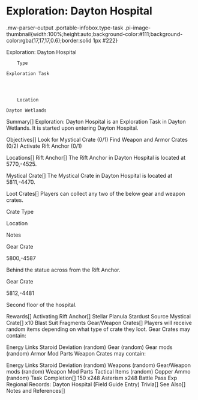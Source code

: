 # Exploration: Dayton Hospital

.mw-parser-output .portable-infobox.type-task .pi-image-thumbnail{width:100%;height:auto;background-color:#111;background-color:rgba(17,17,17,0.6);border:solid 1px #222}

Exploration: Dayton Hospital

	

	
		Type
	
	Exploration Task



	
		Location
	
	Dayton Wetlands






Summary[]
Exploration: Dayton Hospital is an Exploration Task in Dayton Wetlands. It is started upon entering Dayton Hospital.

Objectives[]
Look for Mystical Crate (0/1)
Find Weapon and Armor Crates (0/2)
Activate Rift Anchor (0/1)

Locations[]
Rift Anchor[]
The Rift Anchor in Dayton Hospital is located at 5770,-4525.

Mystical Crate[]
The Mystical Crate in Dayton Hospital is located at 5811,-4470.

Loot Crates[]
Players can collect any two of the below gear and weapon crates.



Crate Type

Location

Notes


Gear Crate

5800,-4587

Behind the statue across from the Rift Anchor.


Gear Crate

5812,-4481

Second floor of the hospital.


Rewards[]
Activating Rift Anchor[]
Stellar Planula
Stardust Source
Mystical Crate[]
x10 Blast Suit Fragments
Gear/Weapon Crates[]
Players will receive random items depending on what type of crate they loot.
Gear Crates may contain:

Energy Links
Staroid
Deviation (random)
Gear (random)
Gear mods (random)
Armor Mod Parts
Weapon Crates may contain:

Energy Links
Staroid
Deviation (random)
Weapons (random)
Gear/Weapon mods (random)
Weapon Mod Parts
Tactical Items (random)
Copper Ammo (random)
Task Completion[]
150
x248 Asterism
x248 Battle Pass Exp
Regional Records: Dayton Hospital (Field Guide Entry)
Trivia[]
See Also[]
Notes and References[]
